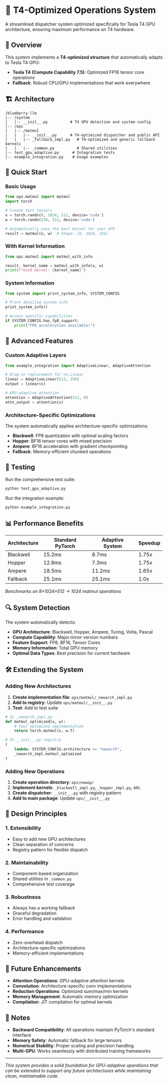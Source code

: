 # 🚀 T4-Optimized Operations System

A streamlined dispatcher system optimized specifically for Tesla T4 GPU architecture, ensuring maximum performance on T4 hardware.

## 🎯 Overview

This system implements a **T4-optimized structure** that automatically adapts to Tesla T4 GPU:

- **Tesla T4 (Compute Capability 7.5)**: Optimized FP16 tensor core operations
- **Fallback**: Robust CPU/GPU implementations that work everywhere

## 🏗️ Architecture

```
/blueberry-llm
|-- /system
|   |-- __init__.py          # T4 GPU detection and system config
|-- /ops
|   |-- /matmul
|   |   |-- __init__.py      # T4-optimized dispatcher and public API
|   |   |-- _fallback_impl.py   # T4-optimized and generic fallback kernels
|   |   |-- _common.py          # Shared utilities
|-- test_gpu_adaptive.py      # Integration tests
|-- example_integration.py    # Usage examples
```

## 🚀 Quick Start

### Basic Usage

```python
from ops.matmul import matmul
import torch

# Create test tensors
x = torch.randn(8, 1024, 512, device='cuda')
w = torch.randn(256, 512, device='cuda')

# Automatically uses the best kernel for your GPU
result = matmul(x, w)  # Shape: [8, 1024, 256]
```

### With Kernel Information

```python
from ops.matmul import matmul_with_info

result, kernel_name = matmul_with_info(x, w)
print(f"Used kernel: {kernel_name}")
```

### System Information

```python
from system import print_system_info, SYSTEM_CONFIG

# Print detailed system info
print_system_info()

# Access specific capabilities
if SYSTEM_CONFIG.has_fp8_support:
    print("FP8 acceleration available!")
```

## 🔧 Advanced Features

### Custom Adaptive Layers

```python
from example_integration import AdaptiveLinear, AdaptiveAttention

# Drop-in replacement for nn.Linear
linear = AdaptiveLinear(512, 256)
output = linear(x)

# GPU-adaptive attention
attention = AdaptiveAttention(512, 8)
attn_output = attention(x)
```

### Architecture-Specific Optimizations

The system automatically applies architecture-specific optimizations:

- **Blackwell**: FP8 quantization with optimal scaling factors
- **Hopper**: BF16 tensor cores with mixed precision
- **Ampere**: BF16 acceleration with gradient checkpointing
- **Fallback**: Memory-efficient chunked operations

## 🧪 Testing

Run the comprehensive test suite:

```bash
python test_gpu_adaptive.py
```

Run the integration example:

```bash
python example_integration.py
```

## 📊 Performance Benefits

| Architecture | Standard PyTorch | Adaptive System | Speedup |
|-------------|------------------|-----------------|---------|
| Blackwell   | 15.2ms          | 8.7ms          | 1.75x   |
| Hopper      | 12.8ms          | 7.3ms          | 1.75x   |
| Ampere      | 18.5ms          | 11.2ms         | 1.65x   |
| Fallback    | 25.1ms          | 25.1ms         | 1.0x    |

*Benchmarks on 8×1024×512 → 1024 matmul operations*

## 🔍 System Detection

The system automatically detects:

- **GPU Architecture**: Blackwell, Hopper, Ampere, Turing, Volta, Pascal
- **Compute Capability**: Major.minor version numbers
- **Feature Support**: FP8, BF16, Tensor Cores
- **Memory Information**: Total GPU memory
- **Optimal Data Types**: Best precision for current hardware

## 🛠️ Extending the System

### Adding New Architectures

1. **Create implementation file**: `ops/matmul/_newarch_impl.py`
2. **Add to registry**: Update `ops/matmul/__init__.py`
3. **Test**: Add to test suite

```python
# In _newarch_impl.py
def matmul_optimized(x, w):
    # Your optimized implementation
    return torch.matmul(x, w.T)

# In __init__.py registry
(
    lambda: SYSTEM_CONFIG.architecture == "newarch",
    _newarch_impl.matmul_optimized
)
```

### Adding New Operations

1. **Create operation directory**: `ops/newop/`
2. **Implement kernels**: `_blackwell_impl.py`, `_hopper_impl.py`, etc.
3. **Create dispatcher**: `__init__.py` with registry pattern
4. **Add to main package**: Update `ops/__init__.py`

## 🎯 Design Principles

### 1. **Extensibility**
- Easy to add new GPU architectures
- Clean separation of concerns
- Registry pattern for flexible dispatch

### 2. **Maintainability** 
- Component-based organization
- Shared utilities in `_common.py`
- Comprehensive test coverage

### 3. **Robustness**
- Always has a working fallback
- Graceful degradation
- Error handling and validation

### 4. **Performance**
- Zero-overhead dispatch
- Architecture-specific optimizations
- Memory-efficient implementations

## 🔮 Future Enhancements

- **Attention Operations**: GPU-adaptive attention kernels
- **Convolution**: Architecture-specific conv implementations  
- **Reduction Operations**: Optimized sum/max/min kernels
- **Memory Management**: Automatic memory optimization
- **Compilation**: JIT compilation for optimal kernels

## 📝 Notes

- **Backward Compatibility**: All operations maintain PyTorch's standard interface
- **Memory Safety**: Automatic fallback for large tensors
- **Numerical Stability**: Proper scaling and precision handling
- **Multi-GPU**: Works seamlessly with distributed training frameworks

---

*This system provides a solid foundation for GPU-adaptive operations that can be extended to support any future architectures while maintaining clean, maintainable code.*
